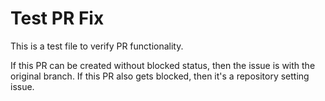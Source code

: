 # Test PR Fix

This is a test file to verify PR functionality.

If this PR can be created without blocked status, then the issue is with the original branch.
If this PR also gets blocked, then it's a repository setting issue.